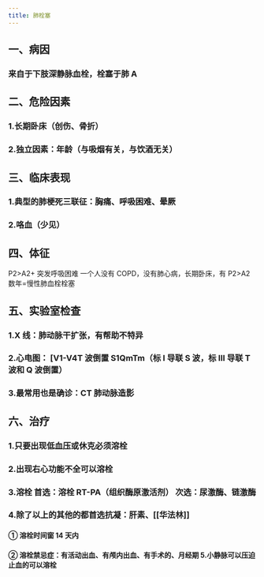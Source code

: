 ```yaml
---
title: 肺栓塞
---
```


## 一、病因

### 来自于下肢深静脉血栓，栓塞于肺 A


## 二、危险因素

### 1.长期卧床（创伤、骨折）


### 2.独立因素：年龄（与吸烟有关，与饮酒无关）


## 三、临床表现
### 1.典型的肺梗死三联征：胸痛、呼吸困难、晕厥

### 2.咯血（少见）


## 四、体征
P2>A2+ 突发呼吸困难 一个人没有 COPD，没有肺心病，长期卧床，有 P2>A2 数年=慢性肺血栓栓塞


## 五、实验室检查

### 1.X 线：肺动脉干扩张，有帮助不特异


### 2.心电图： [V1-V4T 波倒置 S1QmTm（标 I 导联 S 波，标 Ⅲ 导联 T 波和 Q 波倒置）


### 3.最常用也是确诊：CT 肺动脉造影


## 六、治疗
### 1.只要出现低血压或休克必须溶栓

### 2.出现右心功能不全可以溶栓

### 3.溶栓 首选：溶栓 RT-PA（组织酶原激活剂） 次选：尿激酶、链激酶

### 4.除了以上的其他的都首选抗凝：肝素、[[华法林]]
#### ① 溶栓时间窗 14 天内

#### ② 溶栓禁忌症：有活动出血、有颅内出血、有手术的、月经期 5.小静脉可以压迫止血的可以溶栓
